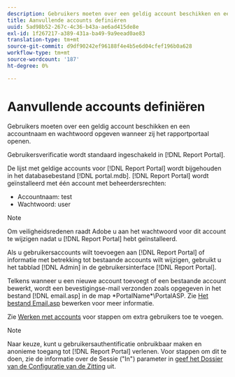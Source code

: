 ```yaml
---
description: Gebruikers moeten over een geldig account beschikken en een accountnaam en wachtwoord opgeven wanneer zij het rapportportaal openen.
title: Aanvullende accounts definiëren
uuid: 5ad98b52-267c-4c36-b43a-ae6ad415de8e
exl-id: 1f267217-a389-431a-ba49-9a9eead0ae83
translation-type: tm+mt
source-git-commit: d9df90242ef96188f4e4b5e6d04cfef196b0a628
workflow-type: tm+mt
source-wordcount: '187'
ht-degree: 0%

---
```


# Aanvullende accounts definiëren

Gebruikers moeten over een geldig account beschikken en een accountnaam en wachtwoord opgeven wanneer zij het rapportportaal openen.

Gebruikersverificatie wordt standaard ingeschakeld in [!DNL Report Portal].

De lijst met geldige accounts voor [!DNL Report Portal] wordt bijgehouden in het databasebestand [!DNL portal.mdb]. [!DNL Report Portal] wordt geïnstalleerd met één account met beheerdersrechten:

* Accountnaam: test
* Wachtwoord: user

>[!NOTE]
>
>Om veiligheidsredenen raadt Adobe u aan het wachtwoord voor dit account te wijzigen nadat u [!DNL Report Portal] hebt geïnstalleerd.

Als u gebruikersaccounts wilt toevoegen aan [!DNL Report Portal] of informatie met betrekking tot bestaande accounts wilt wijzigen, gebruikt u het tabblad [!DNL Admin] in de gebruikersinterface [!DNL Report Portal].

Telkens wanneer u een nieuwe account toevoegt of een bestaande account bewerkt, wordt een bevestigingse-mail verzonden zoals opgegeven in het bestand [!DNL email.asp] in de map \*PortalName*\PortalASP. Zie [Het bestand Email.asp](../../../home/c-rpt-oview/c-install-rpt-port/t-email-file.md#task-d9f4f306d38e435aa7effab3d94f690b) bewerken voor meer informatie.

Zie [Werken met accounts](../../../home/c-rpt-oview/c-admin-rpt/c-work-accts/c-work-accts.md#concept-c933a1940bda4a3489d61d8af315e45d) voor stappen om extra gebruikers toe te voegen.

>[!NOTE]
>
>Naar keuze, kunt u gebruikersauthentificatie onbruikbaar maken en anonieme toegang tot [!DNL Report Portal] verlenen. Voor stappen om dit te doen, zie de informatie over de Sessie (&quot;In&quot;) parameter in [geef het Dossier van de Configuratie van de Zitting](../../../home/c-rpt-oview/c-install-rpt-port/t-edit-sess-config-file.md#task-cf11c3a780bd4936afd3f64a6b30afc7) uit.
